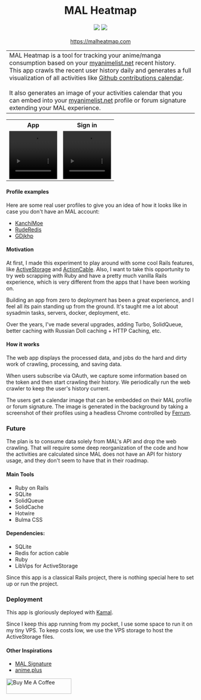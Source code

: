 

<h1 align="center">
  MAL Heatmap
</h1>

<h4 align="center">
  <a href="https://github.com/andersonkrs/malheatmap/actions/workflows/ci.yml"><img src="https://github.com/andersonkrs/malheatmap/actions/workflows/ci.yml/badge.svg"/></a>
  <a href="https://uptime.betterstack.com/?utm_source=status_badge"><img src="https://uptime.betterstack.com/status-badges/v1/monitor/14ang.svg"/></a>
</h4>

<p align="center">
 <a href="https://malheatmap.com">https://malheatmap.com</a>
</p>

<table>
<tr>
<td>
  MAL Heatmap is a tool for tracking your anime/manga consumption based on your <a href='https://myanimelist.net'>myanimelist.net</a> recent history.<br>
  This app crawls the recent user history daily and generates a full visualization of all activities like <a href='https://github.blog/2013-01-07-introducing-contributions/'>Github contributions calendar</a>.
  <br><br>
  It also generates an image of your activities calendar that you can embed into your <a href='https://myanimelist.net'>myanimelist.net</a> profile or forum signature extending your MAL experience. 
</td>
</tr>
</table>

<table>
  <tr>
    <th>App</th>
    <th>Sign in</th>
  </tr>  
  <tr>
    <td>
      <video src="https://github.com/andersonkrs/malheatmap/assets/3708060/81f3f590-ca46-4f68-9630-5f3afdc50d62" alt="App Demo" width="128" height="128">
    </td> 
    <td>
      <video src="https://github.com/andersonkrs/malheatmap/assets/3708060/d9a045b4-789c-4540-88a6-999af29acc1a" alt="Subscription Demo" width="128" height="128">
    </td> 
  </tr>  
</table>

#### Profile examples

Here are some real user profiles to give you an idea of how it looks like in case you don't have an MAL account:

* [KanchiMoe](https://malheatmap.com/users/KanchiMoe)
* [RudeRedis](https://malheatmap.com/users/RudeRedis)
* [GDjkhp](https://malheatmap.com/users/GDjkhp)

#### Motivation

At first, I made this experiment to play around with some cool Rails features, like [ActiveStorage](https://edgeguides.rubyonrails.org/active_storage_overview.html) and [ActionCable](https://guides.rubyonrails.org/action_cable_overview.html). 
Also, I want to take this opportunity to try web scrapping with Ruby and have a pretty much vanilla Rails experience, which is very different from the apps that I have been working on.

Building an app from zero to deployment has been a great experience, and I feel all its pain standing up from the ground. It's taught me a lot about sysadmin tasks, servers, docker, deployment, etc.

Over the years, I've made several upgrades, adding Turbo, SolidQueue, better caching with Russian Doll caching + HTTP Caching, etc.

#### How it works

The web app displays the processed data, and jobs do the hard and dirty work of crawling, processing, and saving data.

When users subscribe via OAuth, we capture some information based on the token and then start crawling their history. We periodically run the web crawler to keep the user's history current.

The users get a calendar image that can be embedded on their MAL profile or forum signature. The image is generated in the background by taking a screenshot of their profiles using a headless Chrome controlled by [Ferrum](https://github.com/rubycdp/ferrum).

### Future

The plan is to consume data solely from MAL's API and drop the web crawling. That will require some deep reorganization of the code and how the activities are calculated since MAL does not have an API for history usage, and they don't seem to have that in their roadmap.

#### Main Tools

* Ruby on Rails
* SQLite
* SolidQueue
* SolidCache
* Hotwire
* Bulma CSS

#### Dependencies:

* SQLite
* Redis for action cable 
* Ruby
* LibVips for ActiveStorage

Since this app is a classical Rails project, there is nothing special here to set up or run the project.

### Deployment

This app is gloriously deployed with [Kamal](https://kamal-deploy.org/).

Since I keep this app running from my pocket, I use some space to run it on my tiny VPS. To keep costs low, we use the VPS storage to host the ActiveStorage files.

#### Other Inspirations

* [MAL Signature](https://malsignature.com)
* [anime.plus](https://anime.plus)

<a href="https://www.buymeacoffee.com/andersonkrs" target="_blank"><img src="https://cdn.buymeacoffee.com/buttons/default-orange.png" alt="Buy Me A Coffee" height="41" width="174"></a>
